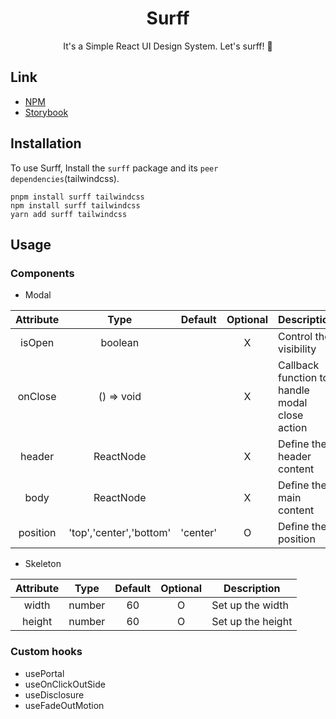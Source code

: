 <div align="center">
    <h1><strong>Surff</strong></h1>
    <div>It's a Simple React UI Design System. Let's surff! 🌊</div>
</div>

## Link

- [NPM](https://www.npmjs.com/package/surff)
- [Storybook](https://minjeongss.github.io/surff)

## Installation

To use Surff, Install the `surff` package and its `peer dependencies`(tailwindcss).

```
pnpm install surff tailwindcss
npm install surff tailwindcss
yarn add surff tailwindcss
```

## Usage

### Components

- Modal

| Attribute |          Type           | Default  | Optional | Description                                    |
| :-------: | :---------------------: | :------: | :------: | ---------------------------------------------- |
|  isOpen   |         boolean         |          |    X     | Control the visibility                         |
|  onClose  |       () => void        |          |    X     | Callback function to handle modal close action |
|  header   |        ReactNode        |          |    X     | Define the header content                      |
|   body    |        ReactNode        |          |    X     | Define the main content                        |
| position  | 'top','center','bottom' | 'center' |    O     | Define the position                            |

- Skeleton

| Attribute |  Type  | Default | Optional | Description       |
| :-------: | :----: | :-----: | :------: | ----------------- |
|   width   | number |   60    |    O     | Set up the width  |
|  height   | number |   60    |    O     | Set up the height |

### Custom hooks

- usePortal
- useOnClickOutSide
- useDisclosure
- useFadeOutMotion
